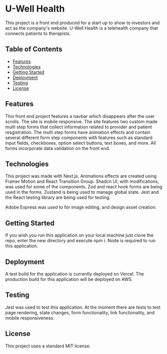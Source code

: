 # U-Well Health

This project is a front end produced for a start up to show to investors and act as the company's website. U-Well Health is a telehealth company that connects patients to therapists.

## Table of Contents

- [Features](#features)
- [Technologies](#technologies)
- [Getting Started](#getting-started)
- [Deployment](#deployment)
- [Testing](#testing)
- [License](#license)

## Features

This front end project features a navbar which disappears after the user scrolls. The site is mobile responsive. The site features two custom made multi step forms that collect information related to provider and patient resgistration. The multi step forms have animation effects and contain several different form step components with features such as standard input fields, checkboxes, option select buttons, text boxes, and more. All forms incorporate data validation on the front end.

## Technologies

This project was made with Next.js. Animations effects are created using Framer Motion and React Transition Group. Shadcn UI, with modifications, was used for some of the components. Zod and react hook forms are being used in the forms. Zustand is being used to manage global state. Jest and the React testing library are being used for testing.

Adobe Express was used to for image editing, and design asset creation.

## Getting Started

If you wish you run this application on your local machine just clone the repo, enter the new directory and execute npm i. Node is required to run this application.

## Deployment

A test build for the application is currently deployed on Vercel. The production build for this application will be deployed on AWS.

## Testing

Jest was used to test this application. At the moment there are tests to test page rendering, state changes, form functionality, link functionality, and mobile responsiveness.

## License

This project uses a standard MIT license.
